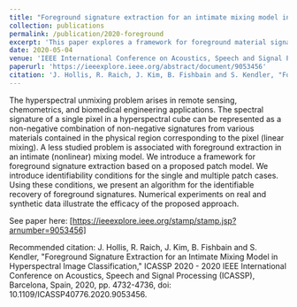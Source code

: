 ```yaml
---
title: "Foreground signature extraction for an intimate mixing model in hyperspectral image classification"
collection: publications
permalink: /publication/2020-foreground
excerpt: 'This paper explores a framework for foreground material signature extraction from hyperspectral images based on a proposed patch model.'
date: 2020-05-04
venue: 'IEEE International Conference on Acoustics, Speech and Signal Processing'
paperurl: 'https://ieeexplore.ieee.org/abstract/document/9053456'
citation: 'J. Hollis, R. Raich, J. Kim, B. Fishbain and S. Kendler, "Foreground Signature Extraction for an Intimate Mixing Model in Hyperspectral Image Classification," ICASSP 2020 - 2020 IEEE International Conference on Acoustics, Speech and Signal Processing (ICASSP), Barcelona, Spain, 2020, pp. 4732-4736, doi: 10.1109/ICASSP40776.2020.9053456.'
---
```

The hyperspectral unmixing problem arises in remote sensing, chemometrics, and biomedical engineering applications. The spectral signature of a single pixel in a hyperspectral cube can be represented as a non-negative combination of non-negative signatures from various materials contained in the physical region corresponding to the pixel (linear mixing). A less studied problem is associated with foreground extraction in an intimate (nonlinear) mixing model. We introduce a framework for foreground signature extraction based on a proposed patch model. We introduce identifiability conditions for the single and multiple patch cases. Using these conditions, we present an algorithm for the identifiable recovery of foreground signatures. Numerical experiments on real and synthetic data illustrate the efficacy of the proposed approach.

See paper here: [https://ieeexplore.ieee.org/stamp/stamp.jsp?arnumber=9053456]

Recommended citation: J. Hollis, R. Raich, J. Kim, B. Fishbain and S. Kendler, "Foreground Signature Extraction for an Intimate Mixing Model in Hyperspectral Image Classification," ICASSP 2020 - 2020 IEEE International Conference on Acoustics, Speech and Signal Processing (ICASSP), Barcelona, Spain, 2020, pp. 4732-4736, doi: 10.1109/ICASSP40776.2020.9053456.